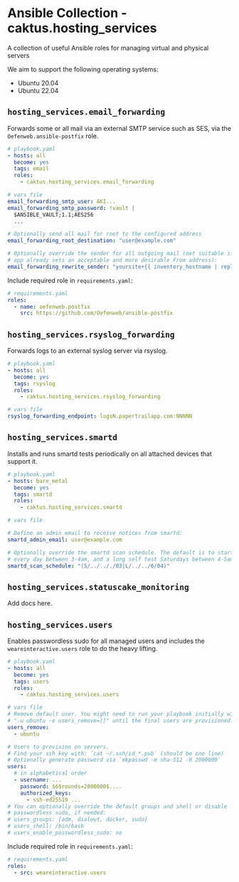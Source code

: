 # Ansible Collection - caktus.hosting_services

A collection of useful Ansible roles for managing virtual and physical servers

We aim to support the following operating systems:

- Ubuntu 20.04
- Ubuntu 22.04

## `hosting_services.email_forwarding`

Forwards some or all mail via an external SMTP service such as SES, via the `Oefenweb.ansible-postfix` role.

```yaml
# playbook.yaml
- hosts: all
  become: yes
  tags: email
  roles:
    - caktus.hosting_services.email_forwarding
```

```yaml
# vars file
email_forwarding_smtp_user: AKI...
email_forwarding_smtp_password: !vault |
  $ANSIBLE_VAULT;1.1;AES256
  ...

# Optionally send all mail for root to the configured address
email_forwarding_root_destination: "user@example.com"

# Optionally override the sender for all outgoing mail (not suitable if your
# app already sets an acceptable and more desirable From address):
email_forwarding_rewrite_sender: "yoursite+{{ inventory_hostname | replace('_', '-') }}@example.com"
```

Include required role in `requirements.yaml`:

```yaml
# requirements.yaml
roles:
  - name: oefenweb.postfix
    src: https://github.com/Oefenweb/ansible-postfix
```

## `hosting_services.rsyslog_forwarding`

Forwards logs to an external syslog server via rsyslog.

```yaml
# playbook.yaml
- hosts: all
  become: yes
  tags: rsyslog
  roles:
    - caktus.hosting_services.rsyslog_forwarding
```

```yaml
# vars file
rsyslog_forwarding_endpoint: logsN.papertrailapp.com:NNNNN
```

## `hosting_services.smartd`

Installs and runs smartd tests periodically on all attached devices that support it.

```yaml
# playbook.yaml
- hosts: bare_metal
  become: yes
  tags: smartd
  roles:
    - caktus.hosting_services.smartd
```

```yaml
# vars file

# Define an admin email to receive notices from smartd:
smartd_admin_email: user@example.com

# Optionally override the smartd scan schedule. The default is to start a short self-test
# every day between 3-4am, and a long self test Saturdays between 4-5am.
smartd_scan_schedule: "(S/../.././03|L/../../6/04)"
```

## `hosting_services.statuscake_monitoring`

Add docs here.

## `hosting_services.users`

Enables passwordless sudo for all managed users and includes the `weareinteractive.users` role to do the heavy lifting.

```yaml
# playbook.yaml
- hosts: all
  become: yes
  tags: users
  roles:
    - caktus.hosting_services.users
```

```yaml
# vars file
# Remove default user. You might need to run your playbook initially with
# "-u ubuntu -e users_remove=[]" until the final users are provisioned.
users_remove:
  - ubuntu

# Users to provision on servers.
# Find your ssh key with: `cat ~/.ssh/id_*.pub` (should be one line)
# Optionally generate password via `mkpasswd -m sha-512 -R 2000000`
users:
  # in alphabetical order
  - username: ...
    password: $6$rounds=2000000$....
    authorized_keys:
      - ssh-ed25519 ...
# You can optionally override the default groups and shell or disable
# passwordless sudo, if needed:
# users_groups: [adm, dialout, docker, sudo]
# users_shell: /bin/bash
# users_enable_passwordless_sudo: no
```

Include required role in `requirements.yaml`:

```yaml
# requirements.yaml
roles:
  - src: weareinteractive.users
```
